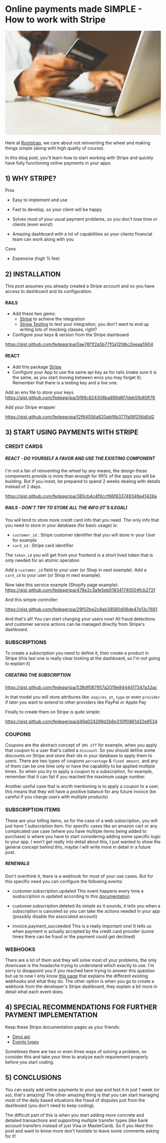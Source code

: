 # **Online payments made SIMPLE - How to work with Stripe**

![main image](images/payment.jpg)

Here at [Rootstrap](https://www.rootstrap.com/mobile-app-development-los-angeles/), we care about not reinventing the wheel and making things simple (along with high quality of course).

In this blog post, you’ll learn how to start working with Stripe and quickly have fully functioning online payments in your apps.


## 1) WHY STRIPE?

Pros

 - Easy to implement and use

 - Fast to develop, so your client will be happy

 - Solves most of your usual payment problems, so you don't lose time or clients (even worst)

 - Amazing dashboard with a lot of capabilities so your clients financial team can work along with you

Cons

 - Expensive (high % fee)

## 2) INSTALLATION

This post assumes you already created a Stripe account and so you have access to dashboard and its configuration.

#### RAILS

- Add these two gems:
    - [Stripe](https://github.com/stripe/stripe-ruby) to achieve the integration
    - [Stripe Testing](https://github.com/stripe-ruby-mock/stripe-ruby-mock) to test your integration, you don't want to end up writing lots of mocking classes, right?
- Configure your keys & version from the Stripe dashboard

https://gist.github.com/fedeagripa/0ae76f1f2a5b77f0a12fdbc2eeaa5904

#### REACT

- Add this package [Stripe](https://github.com/stripe/react-stripe-elements)
- Configure your App to use the same api key as for rails (make sure it is the same, as you start moving between envs you may forget it). Remember that there is a testing key and a live one.

Add an env file to store your keys
https://gist.github.com/fedeagripa/5f99c824308ba899d6f7deb5fb85ff76

Add your Stripe wrapper

https://gist.github.com/fedeagripa/f2f64556a820abf9b377fa16f256d0d2

## 3) START USING PAYMENTS WITH STRIPE

### CREDIT CARDS

##### REACT - DO YOURSELF A FAVOR AND USE THE EXISTING COMPONENT

I'm not a fan of reinventing the wheel by any means, the design these components provide is more than enough for 99% of the apps you will be building. But if you insist, be prepared to spend 2 weeks dealing with details instead of 2 days.

https://gist.github.com/fedeagripa/385cb4c4f9ccf66f833749349a41426a


##### RAILS - DON'T TRY TO STORE ALL THE INFO (IT'S ILEGAL)

You will tend to store more credit card info that you need. The only info that you need to store in your database (for basic usage) is:
  - `customer_id` : Stripe customer identifier that you will store in your User for example
  - `card_id` : Stripe card identifier

The `token_id` you will get from your frontend is a short lived token that is only needed for an atomic operation.

Add a `customer_id` field to your user (or Shop in next example).
Add a `card_id` to your user (or Shop in next example).

Now take this service example (Shopify page example):
https://gist.github.com/fedeagripa/478e2c3a1e5eb018341740504fcb272f

And this simple controller:

https://gist.github.com/fedeagripa/29f02be2c8ab39560d06de47e13c7681

And that's all! You can start charging your users now!
All fraud detections and customer service actions can be managed directly from Stripe's dashboard.

### SUBSCRIPTIONS
To create a subscription you need to define it, then create a product in Stripe (this last one is really clear looking at the dashboard, so I'm not going to explain it)

##### CREATING THE SUBSCRIPTION
https://gist.github.com/fedeagripa/538df087957a2019e8444417347a32ac

In that model you will store attribures like: `expires_at`, `type` or even `provider` if later you want to extend to other providers like PayPal or Apple Pay

Finally to create them on Stripe is quite simple:

https://gist.github.com/fedeagripa/d49a024299d2b8e315ff0861d32e9534

### COUPONS
Coupons are the abstract concept of `30% off` for example, when you apply that coupon to a user that's called a `discount`.
So you should define some discounts on Stripe and store their ids in your database to apply them to users.
There are two types of coupons `percentage` & `fixed amount`, and any of them can be one time only or have the capability to be applied multiple times. So when you try to apply a coupon to a subscription, for example, remember that it can fail if you reached the maximum usage number.

Another useful case that is worth mentioning is to apply a coupon to a user, this means that they will have a positive balance for any future invoice (be careful if you charge users with multiple products)

### SUBSCRIPTION ITEMS
These are your billing items, so for the case of a web subscription, you will just have 1 subscription item. For specific cases like an amazon cart or any complicated use case (where you have multiple items being added to purchase) is where you have to start considering adding some specific logic to your app.
I won't get really into detail about this, I just wanted to show the general concept behind this, maybe I will write more in detail in a future post.

##### RENEWALS
Don't overthink it, there is a webhook for most of your use cases. But for this specific need you can configure the following events:

 - customer.subscription.updated
This event happens every time a susbscription is updated according to this [documentation](https://stripe.com/docs/billing/subscriptions/change)

 - customer.subscription.deleted
As simple as it sounds, it tells you when a subscription is canceled so you can take the actions needed in your app (possibly disable the associated account)

 - invoice.payment_succeeded
This is a really important one! It tells us when payment is actually accepted by the credit card provider (some times there can be fraud or the payment could get declined)

### WEBHOOKS
There are a lot of them and they will solve most of your problems, the only downcase is the headache trying to understand which exactly to use.
I'm sorry to disappoint you if you reached here trying to answer this question but up to now I only know [this page](https://stripe.com/docs/api/events/types) that explains the different existing webhooks and what they do. The other option is when you go to create a webhook from the developer's Stripe dashboard, they explain a bit more in detail what each event does.

## 4) SPECIAL RECOMMENDATIONS FOR FURTHER PAYMENT IMPLEMENTATION
Keep these Stripe documentation pages as your friends:
 - [Devs api](https://stripe.com/docs/api/)
 - [Events types](https://stripe.com/docs/api/events/types)

Sometimes there are two or even three ways of solving a problem, so consider this and take your time to analyze each requirement properly before you start coding.

## 5) CONCLUSIONS
You can easily add online payments to your app and test it in just 1 week (or so), that's amazing! The other amazing thing is that you can start managing most of the daily based situations like fraud of disputes just from the dashboard (you don't need to keep coding).

The difficult part of this is when you start adding more concrete and detailed transactions and supporting multiple transfer types (like bank account transfers instead of just Visa or MasterCard). So if you liked this post and want to know more don't hesitate to leave some comments asking for it!
